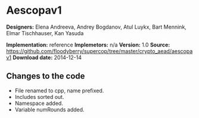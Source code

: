 # Aescopav1

**Designers:** Elena Andreeva, Andrey Bogdanov, Atul Luykx, Bart Mennink, Elmar Tischhauser, Kan Yasuda

**Implementation:** reference
**Implemetors:** n/a
**Version:** 1.0
**Source:** https://github.com/floodyberry/supercop/tree/master/crypto_aead/aescopav1
**Download date:** 2014-12-14

## Changes to the code

* File renamed to cpp, name prefixed.
* Includes sorted out.
* Namespace added.
* Variable numRounds added.
